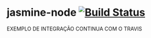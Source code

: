 # jasmine-node [![Build Status](https://travis-ci.org/welllrafael/jasmine-node.svg?branch=main)](https://travis-ci.org/welllrafael/jasmine-node)

EXEMPLO DE INTEGRAÇÃO CONTINUA COM O TRAVIS

